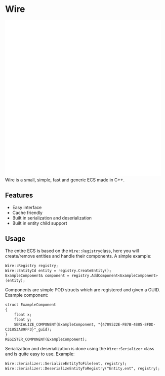 # Wire
![](https://raw.githubusercontent.com/ChunkTreasure1/Wire/main/resource/WireLogo.png)
Wire is a small, simple, fast and generic ECS made in C++.
## Features
* Easy interface
* Cache friendly
* Built in serialization and deserialization
* Built in entity child support
## Usage
The entire ECS is based on the `Wire::Registry`class, here you will create/remove entities and handle their components. A simple example:

    Wire::Registry registry;
    Wire::EntityId entity = registry.CreateEntity();
    ExampleComponent& component = registry.AddComponent<ExampleComponent>(entity);
Components are simple POD structs which are registered and given a GUID. Example component:

    struct ExampleComponent
    {
	    float x;
	    float y;
	    SERIALIZE_COMPONENT(ExampleComponent, "{4709522E-FB7B-4B85-8FDD-C31853A89FF3}"_guid);
    }
    REGISTER_COMPONENT(ExampleComponent);
Serialization and deserialization is done using the `Wire::Serializer` class and is quite easy to use. Example:
 

    Wire::Serializer::SerializeEntityToFile(ent, registry);
	Wire::Serializer::DeserializeEntityToRegistry("Entity.ent", registry);


